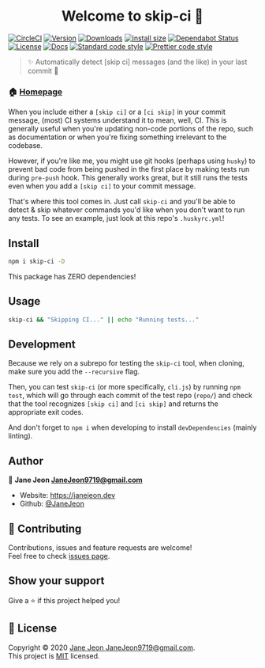 <h1 align="center">Welcome to skip-ci 👋</h1>

[![CircleCI](https://circleci.com/gh/JaneJeon/skip-ci.svg?style=shield)](https://circleci.com/gh/JaneJeon/skip-ci)
[![Version](https://img.shields.io/npm/v/skip-ci)](https://www.npmjs.com/package/skip-ci)
[![Downloads](https://img.shields.io/npm/dt/skip-ci)](https://www.npmjs.com/package/skip-ci)
[![install size](https://packagephobia.now.sh/badge?p=skip-ci)](https://packagephobia.now.sh/result?p=skip-ci)
[![Dependabot Status](https://api.dependabot.com/badges/status?host=github&repo=JaneJeon/skip-ci)](https://dependabot.com)
[![License](https://img.shields.io/npm/l/skip-ci)](https://github.com/JaneJeon/skip-ci/blob/master/LICENSE)
[![Docs](https://img.shields.io/badge/docs-github-blue)](https://janejeon.github.io/skip-ci)
[![Standard code style](https://img.shields.io/badge/code_style-standard-brightgreen.svg)](https://standardjs.com)
[![Prettier code style](https://img.shields.io/badge/code_style-prettier-ff69b4.svg)](https://github.com/prettier/prettier)

> ✨ Automatically detect [skip ci] messages (and the like) in your last commit 🎉

### 🏠 [Homepage](https://github.com/JaneJeon/skip-ci)

When you include either a `[skip ci]` or a `[ci skip]` in your commit message, (most) CI systems understand it to mean, well, CI. This is generally useful when you're updating non-code portions of the repo, such as documentation or when you're fixing something irrelevant to the codebase.

However, if you're like me, you might use git hooks (perhaps using `husky`) to prevent bad code from being pushed in the first place by making tests run during `pre-push` hook. This generally works great, but it still runs the tests even when you add a `[skip ci]` to your commit message.

That's where this tool comes in. Just call `skip-ci` and you'll be able to detect & skip whatever commands you'd like when you don't want to run any tests. To see an example, just look at this repo's `.huskyrc.yml`!

## Install

```sh
npm i skip-ci -D
```

This package has ZERO dependencies!

## Usage

```sh
skip-ci && "Skipping CI..." || echo "Running tests..."
```

## Development

Because we rely on a subrepo for testing the `skip-ci` tool, when cloning, make sure you add the `--recursive` flag.

Then, you can test `skip-ci` (or more specifically, `cli.js`) by running `npm test`, which will go through each commit of the test repo (`repo/`) and check that the tool recognizes `[skip ci]` and `[ci skip]` and returns the appropriate exit codes.

And don't forget to `npm i` when developing to install `devDependencies` (mainly linting).

## Author

👤 **Jane Jeon <JaneJeon9719@gmail.com>**

- Website: https://janejeon.dev
- Github: [@JaneJeon](https://github.com/JaneJeon)

## 🤝 Contributing

Contributions, issues and feature requests are welcome!<br />Feel free to check [issues page](https://github.com/JaneJeon/skip-ci/issues).

## Show your support

Give a ⭐️ if this project helped you!

## 📝 License

Copyright © 2020 [Jane Jeon <JaneJeon9719@gmail.com>](https://github.com/JaneJeon).<br />
This project is [MIT](https://github.com/JaneJeon/skip-ci/blob/master/LICENSE) licensed.
